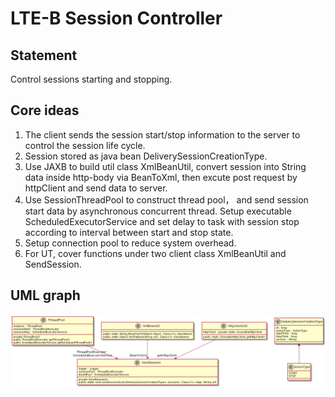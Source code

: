 LTE-B Session Controller
===========================
Statement
---
Control sessions starting and stopping.<br>


Core ideas
---
1. The client sends the session start/stop information to the server to control the session life cycle.<br>
2. Session stored as java bean DeliverySessionCreationType.<br>
3. Use JAXB to build util class XmlBeanUtil, convert session into String data inside http-body via BeanToXml, then excute post request by httpClient and send data to server.<br>
4. Use SessionThreadPool to construct thread pool， and send session start data by asynchronous concurrent thread. Setup executable ScheduledExecutorService and set delay to task with session stop according to interval between start and stop state.<br>
5. Setup connection pool to reduce system overhead.
6. For UT, cover functions under two client class XmlBeanUtil and SendSession.<br>

UML graph
---
![类图](https://github.com/visionary-s/session-controller/raw/master/graph/class-graph.png)
